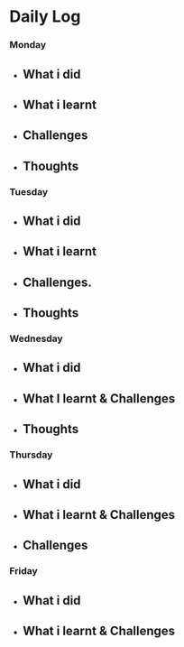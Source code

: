 # Daily Log

### Monday
- What i did
  - 
- What i learnt
  - 
- Challenges
  - 
- Thoughts
  - 

### Tuesday
- What i did
  - 
- What i learnt
  - 
- Challenges.
  - 
- Thoughts
  - 
### Wednesday
- What i did
  - 
- What I learnt & Challenges
  - 
- Thoughts
  - 

### Thursday
- What i did
  - 
- What i learnt & Challenges
  -
- Challenges
  - 
  


### Friday
- What i did
  - 
- What i learnt & Challenges
  - 
 
  
 
